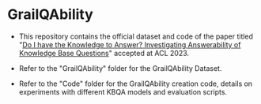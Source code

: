# GrailQAbility 

- This repository contains the official dataset and code of the paper titled "[Do I have the Knowledge to Answer? Investigating Answerability of Knowledge Base Questions](https://arxiv.org/abs/2212.10189)" accepted at ACL 2023.

- Refer to the "GrailQAbility"  folder for the GrailQAbility Dataset.

- Refer to the "Code" folder for the GrailQAbility creation code, details on experiments with different KBQA models and evaluation scripts.

